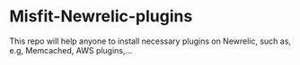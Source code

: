 Misfit-Newrelic-plugins
=======================

This repo will help anyone to install necessary plugins on Newrelic, such as, e.g, Memcached, AWS plugins,...

